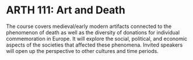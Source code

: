 # ARTH 111: Art and Death

The course covers medieval/early modern artifacts connected to the phenomenon of death as well as the diversity of donations for individual commemoration in Europe. It will explore the social, political, and economic aspects of the societies that affected these phenomena. Invited speakers will open up the perspective to other cultures and time periods.